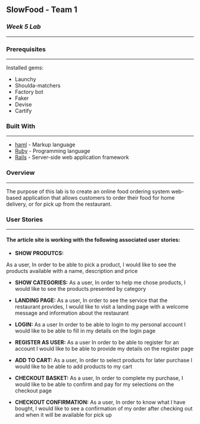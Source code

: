 ## **SlowFood - Team 1**
### *Week 5 Lab*
-------
### Prerequisites
-------
Installed gems:
* Launchy
* Shoulda-matchers
* Factory bot
* Faker
* Devise
* Cartify 


### Built With
-------

* [haml](http://haml.info/) - Markup language
* [Ruby](https://www.ruby-lang.org/en/) - Programming language
* [Rails](https://rubyonrails.org/) - Server-side web application framework



### **Overview**
-------
The purpose of this lab is to create an online food ordering system web-based application that allows customers to order their food for home delivery, or for pick up from the restaurant.


### **User Stories**
-------
#### The article site is working with the following associated user stories:

* **SHOW PRODUTCS:** 

As a user,
In order to be able to pick a product,
I would like to see the products available with a name, description and price

* **SHOW CATEGORIES:** 
As a user,
In order to help me chose products,
I would like to see the products presented by category

* **LANDING PAGE:** 
As a user,
In order to see the service that the restaurant provides,
I would like to visit a landing page with a welcome message and information about the restaurant

* **LOGIN:** 
As a user
In order to be able to login to my personal account
I would like to be able to fill in my details on the login page

* **REGISTER AS USER:** 
As a user
In order to be able to register for an account
I would like to be able to provide my details on the register page

* **ADD TO CART:** 
As a user,
In order to select products for later purchase
I would like to be able to add products to my cart

* **CHECKOUT BASKET:** 
As a user,
In order to complete my purchase,
I would like to be able to confirm and pay for my selections on the checkout page

* **CHECKOUT CONFIRMATION:** 
As a user,
In order to know what I have bought,
I would like to see a confirmation of my order after checking out and when it will be available for pick up
